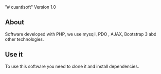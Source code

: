 "# cuantisoft" 
Version 1.0 

## About

Software developed with PHP, we use mysqli, PDO , AJAX, Bootstrap 3 abd other technologies.

## Use it 
To use this software you need to clone it and install dependencies.

